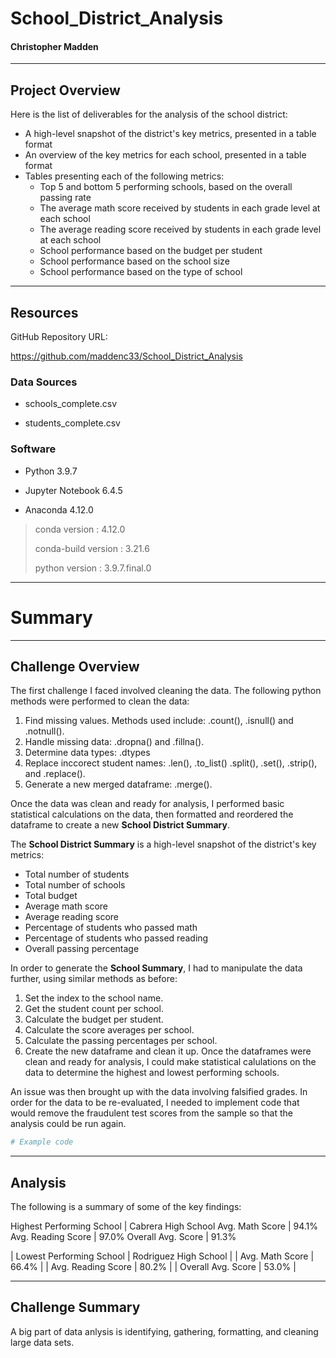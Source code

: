 # School_District_Analysis

#### Christopher Madden

---

## Project Overview
Here is the list of deliverables for the analysis of the school district: 

  - A high-level snapshot of the district's key metrics, presented in a table format
  - An overview of the key metrics for each school, presented in a table format
  - Tables presenting each of the following metrics:
    - Top 5 and bottom 5 performing schools, based on the overall passing rate
    - The average math score received by students in each grade level at each school
    - The average reading score received by students in each grade level at each school
    - School performance based on the budget per student
    - School performance based on the school size 
    - School performance based on the type of school

---

## Resources

GitHub Repository URL:

https://github.com/maddenc33/School_District_Analysis

### Data Sources

 - schools_complete.csv

 - students_complete.csv

### Software

 - Python 3.9.7

 - Jupyter Notebook 6.4.5

 - Anaconda 4.12.0

  >  conda version : 4.12.0
  > 
  >  conda-build version : 3.21.6
  > 
  >  python version : 3.9.7.final.0

---

# Summary

---

## Challenge Overview
The first challenge I faced involved cleaning the data.  The following python methods were performed to clean the data:
  1. Find missing values.  Methods used include: .count(), .isnull() and .notnull().
  2. Handle missing data: .dropna() and .fillna().
  3. Determine data types: .dtypes
  4. Replace inccorect student names: .len(), .to_list() .split(), .set(), .strip(), and .replace().
  5. Generate a new merged dataframe: .merge().

Once the data was clean and ready for analysis, I performed basic statistical calculations on the data, then formatted and reordered the dataframe to create a new **School District Summary**.

The **School District Summary** is a high-level snapshot of the district's key metrics:

- Total number of students
- Total number of schools
- Total budget
- Average math score
- Average reading score
- Percentage of students who passed math
- Percentage of students who passed reading
- Overall passing percentage

In order to generate the **School Summary**, I had to manipulate the data further, using similar methods as before:
  1. Set the index to the school name.
  2. Get the student count per school.
  3. Calculate the budget per student.
  4. Calculate the score averages per school.
  5. Calculate the passing percentages per school.
  6. Create the new dataframe and clean it up.
Once the dataframes were clean and ready for analysis, I could make statistical calulations on the data to determine the highest and lowest performing schools.

An issue was then brought up with the data involving falsified grades.  In order for the data to be re-evaluated, I needed to implement code that would remove the fraudulent test scores from the sample so that the analysis could be run again.

```python
# Example code
```

---

## Analysis
The following is a summary of some of the key findings:

Highest Performing School | Cabrera High School
Avg. Math Score   | 94.1%
Avg. Reading Score   | 97.0%
Overall Avg. Score | 91.3%

| Lowest Performing School | Rodriguez High School |
| Avg. Math Score   | 66.4% |
| Avg. Reading Score   | 80.2% |
| Overall Avg. Score | 53.0% |

---

## Challenge Summary
A big part of data anlysis is identifying, gathering, formatting, and cleaning large data sets.
